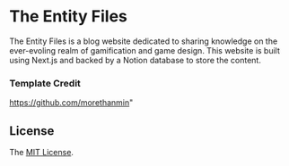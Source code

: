 # The Entity Files

The Entity Files is a blog website dedicated to sharing knowledge on the ever-evoling realm of gamification and game design. This website is built using Next.js and backed by a Notion database to store the content. 

### Template Credit
https://github.com/morethanmin"

## License

The [MIT License](LICENSE).
